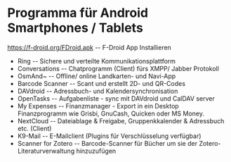 # Programma für Android Smartphones / Tablets

https://f-droid.org/FDroid.apk  -- F-Droid App Installieren

- Ring  -- Sichere und verteilte Kommunikationsplattform
- Conversations  -- Chatprogramm (Client) fürs XMPP/ Jabber Protokoll
- OsmAnd~  -- Offline/ online Landkarten- und Navi-App
- Barcode Scanner  -- Scant und erstellt 2D- und QR-Codes
- DAVdroid  -- Adressbuch- und Kalendersynchronisation
- OpenTasks  -- Aufgabenliste - sync mit DAVdroid und CalDAV server
- My Expenses  -- Finanzmanager - Export in ein Desktop Finanzprogramm wie Grisbi, GnuCash, Quicken oder MS Money.
- NextCloud  -- Dateiablage & Freigabe, Gruppenkkalender & Adressbuch etc. (Client)
- K9-Mail  -- E-Mailclient (Plugins für Verschlüsselung verfügbar)
- Scanner for Zotero  -- Barcode-Scanner für Bücher um sie der Zotero-Literaturverwaltung hinzuzufügen
